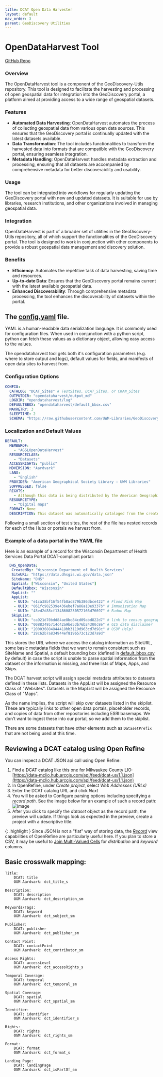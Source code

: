 ```yaml
---
title: DCAT Open Data Harvester
layout: default
nav_order: 3
parent: GeoDiscovery Utilities
---
```


# OpenDataHarvest Tool

[GitHub Repo](https://github.com/UWM-Libraries/GeoDiscovery-Utils/tree/main/opendataharvest)

### Overview
The OpenDataHarvest tool is a component of the GeoDiscovery-Utils repository. This tool is designed to facilitate the harvesting and processing of open geospatial data for integration into the GeoDiscovery portal, a platform aimed at providing access to a wide range of geospatial datasets.

### Features
- **Automated Data Harvesting**: OpenDataHarvest automates the process of collecting geospatial data from various open data sources. This ensures that the GeoDiscovery portal is continually updated with the latest datasets available.
- **Data Transformation**: The tool includes functionalities to transform the harvested data into formats that are compatible with the GeoDiscovery portal, ensuring seamless integration.
- **Metadata Handling**: OpenDataHarvest handles metadata extraction and processing, ensuring that all datasets are accompanied by comprehensive metadata for better discoverability and usability.

### Usage
The tool can be integrated into workflows for regularly updating the GeoDiscovery portal with new and updated datasets. It is suitable for use by libraries, research institutions, and other organizations involved in managing geospatial data.

### Integration
OpenDataHarvest is part of a broader set of utilities in the GeoDiscovery-Utils repository, all of which support the functionalities of the GeoDiscovery portal. The tool is designed to work in conjunction with other components to provide a robust geospatial data management and discovery solution.

### Benefits
- **Efficiency**: Automates the repetitive task of data harvesting, saving time and resources.
- **Up-to-date Data**: Ensures that the GeoDiscovery portal remains current with the latest available geospatial data.
- **Enhanced Discoverability**: Through comprehensive metadata processing, the tool enhances the discoverability of datasets within the portal.

## The [config.yaml](https://github.com/UWM-Libraries/GeoDiscovery-Utils/blob/main/opendataharvest/config.yaml) file.

YAML is a human-readable data serialization language.
It is commonly used for configuration files.
When used in conjunction with a python script, python can fetch these values as a dictionary object, allowing easy
access to the values.

The opendataharvest tool gets both it's configuration parameters (e.g. where to store output and logs),
default values for fields,
and manifests of open data sites to harvest from.

### Configuration Options

```yaml
CONFIG:
  CATALOG: "DCAT_Sites" # TestSites, DCAT_Sites, or CKAN_Sites
  OUTPUTDIR: "opendataharvest/output_md"
  LOGDIR: "opendataharvest/log"
  DEFAULTBBOX: "opendataharvest/default_bbox.csv"
  MAXRETRY: 3
  SLEEPTIME: 2
  SCHEMA: "https://raw.githubusercontent.com/UWM-Libraries/GeoDiscovery/main/schema/geoblacklight-schema-aardvark.json"
```

### Localization and Default Values

```yaml
DEFAULT:
  MEMBEROF:
    - "AGSLOpenDataHarvest"
  RESOURCECLASS:
    - "Datasets"
  ACCESSRIGHTS: "public"
  MDVERSION: "Aardvark"
  LANG:
    - "English"
  PROVIDER: "American Geographical Society Library – UWM Libraries"
  SUPPRESSED: false
  RIGHTS:
    - Although this data is being distributed by the American Geographical Society Library at the University of Wisconsin-Milwaukee Libraries, no warranty expressed or implied is made by the University as to the accuracy of the data and related materials. The act of distribution shall not constitute any such warranty, and no responsibility is assumed by the University in the use of this data, or related materials.
  RESOURCETYPE:
    - "Digital maps"
  FORMAT: None
  DESCRIPTION: This dataset was automatically cataloged from the creator's Open Data Portal. In some cases, publication year and bounding coordinates shown here may be incorrect. Additional download formats may be available on the author's website. Please check the 'More details at' link for additional information.
```

Following a small section of test sites, the rest of the file has nested records for each of the Hubs or portals we harvest from.

### Example of a data portal in the YAML file

Here is an example of a record for the Wisconsin Department of Health Services Data Portal DCAT-compliant portal:

```yaml
  DHS_OpenData:
   CreatedBy: "Wisconsin Department of Health Services"
   SiteURL: "https://data.dhsgis.wi.gov/data.json"
   SiteName: "DHS"
   Spatial: ["Wisconsin", "United States"]
   DefaultBbox: "Wisconsin"
   MapList: ""
   AppList:
    - UUID: "e1ca38bf16f54fb8ac879b386dbce422" # Flood Risk Map
    - UUID: "861fc902539e436ebef7a86a10e9337b" # Immunization Map
    - UUID: "43ed2d88cf1348608230572166d76697" # Radon Map
   SkipList: 
    - UUID: "ca921d70bdd84ae8bc84cd09abd822d7" # link to census geography website 
    - UUID: "00883495714c42a9be53b76b24300c8e" # GIS data disclaimer 
    - UUID: "200036084844418bb3119d963cd7d98c" # OSDP Help?
    - UUID: "29c62b7a834944ef8196573c123d7a9d"
```

This stores the URL where we access the catalog information as SiteURL,
some basic metadata fields that we want to remain consistent such as SiteName and Spatial,
a default bounding box 
(defined in [default_bbox.csv](https://github.com/UWM-Libraries/GeoDiscovery-Utils/blob/main/opendataharvest/default_bbox.csv) by default)
in case the script is unable to parse spatial information from the dataset or the information is missing,
and three lists of Maps, Apps, and Skips.

The DCAT harvest script will assign special metadata attributes to datasets defined in these lists.
Datasets in the AppList will be assigned the Resource Class of "Websites".
Datasets in the MapList will be assigned the Resource Class of "Maps".

As the name implies, the script will skip over datasets listed in the skiplist.
These are typically links to other open data portals, placeholder records, and copies of data from other repositories
including ESRI basemaps. 
We don't want to ingest these into our portal, so we add them to the skiplist.

There are some datasets that have other elements such as `DatasetPrefix` that are not being used at this time.

## Reviewing a DCAT catalog using Open Refine

You can inspect a DCAT JSON api call using Open Refine:

1. Find a DCAT catalog like this one for Milwaukee County LIO:
[https://data-mclio.hub.arcgis.com/api/feed/dcat-us/1.1.json](https://data-mclio.hub.arcgis.com/api/feed/dcat-us/1.1.json)
2. In OpenRefine, under _Create project_, select _Web Addresses (URLs)_
3. Enter the DCAT catalog URL and click _Next_
4. You will be asked to Configure parsing options including specifying a _record path_.
See the image below for an example of such a record path:
![image](https://github.com/UWM-Libraries/GeoDiscovery-Documentation/assets/12561339/2c6f5ec3-1fad-45c5-a91d-124379b539fa)
5. After you click to specify the _dataset_ object as the record path,
the preview will update. If things look as expected in the preview,
create a project with a descriptive title.

{: .highlight }
Since JSON is not a "flat" way of storing data, the 
[_Record_](https://openrefine.org/docs/manual/exploring#rows-vs-records)
view capabilities of OpenRefine are particularly useful here.
If you plan to store a CSV, it may be useful to
[Join Multi-Valued Cells](https://openrefine.org/docs/manual/cellediting#join-multi-valued-cells)
for _distribution_ and _keyword_ columns.


## Basic crosswalk mapping:

    Title:
        DCAT: title
        OGM Aardvark: dct_title_s

    Description:
        DCAT: description
        OGM Aardvark: dct_description_sm

    Keywords/Tags:
        DCAT: keyword
        OGM Aardvark: dct_subject_sm

    Publisher:
        DCAT: publisher
        OGM Aardvark: dct_publisher_sm

    Contact Point:
        DCAT: contactPoint
        OGM Aardvark: dct_contributor_sm

    Access Rights:
        DCAT: accessLevel
        OGM Aardvark: dct_accessRights_s

    Temporal Coverage:
        DCAT: temporal
        OGM Aardvark: dct_temporal_sm

    Spatial Coverage:
        DCAT: spatial
        OGM Aardvark: dct_spatial_sm

    Identifier:
        DCAT: identifier
        OGM Aardvark: dct_identifier_s

    Rights:
        DCAT: rights
        OGM Aardvark: dct_rights_sm

    Format:
        DCAT: format
        OGM Aardvark: dct_format_s

    Landing Page:
        DCAT: landingPage
        OGM Aardvark: dct_isPartOf_sm

